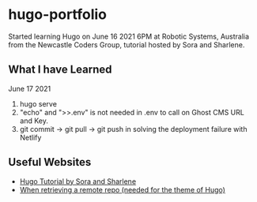 # hugo-portfolio
Started learning Hugo on June 16 2021 6PM at Robotic Systems, Australia from the Newcastle Coders Group, tutorial hosted by Sora and Sharlene.

## What I have Learned
June 17 2021
1. hugo serve
2. "echo" and ">>.env" is not needed in .env to call on Ghost CMS URL and Key.
3. git commit -> git pull -> git push in solving the deployment failure with Netlify 

## Useful Websites
- [Hugo Tutorial by Sora and Sharlene](https://tutorial-blog.netlify.app)
- [When retrieving a remote repo (needed for the theme of Hugo)](https://docs.github.com/en/github/getting-started-with-github/getting-started-with-git/about-remote-repositories)
